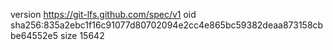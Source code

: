 version https://git-lfs.github.com/spec/v1
oid sha256:835a2ebc1f16c91077d80702094e2cc4e865bc59382deaa873158cbbe64552e5
size 15642
